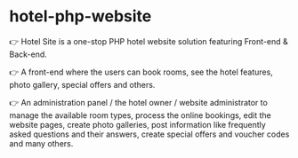 # hotel-php-website

👉 Hotel Site is a one-stop PHP hotel website solution featuring Front-end & Back-end.

👉 A front-end where the users can book rooms, see the hotel features, photo gallery, special offers and others.

👉 An administration panel / the hotel owner / website administrator to manage the available room types, process the online bookings, edit the website pages, create photo galleries, post information like frequently asked questions and their answers, create special offers and voucher codes and many others.